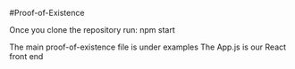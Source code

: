 
#Proof-of-Existence 

Once you clone the repository run:
npm start

The main proof-of-existence file is under examples
The App.js is our React front end